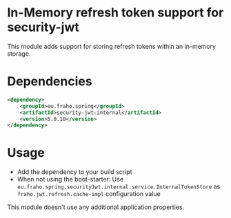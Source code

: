 # In-Memory refresh token support for security-jwt

This module adds support for storing refresh tokens within an in-memory storage.

# Dependencies
```xml
<dependency>
    <groupId>eu.fraho.spring</groupId>
    <artifactId>security-jwt-internal</artifactId>
    <version>5.0.10</version>
</dependency>
```

# Usage
* Add the dependency to your build script
* When not using the boot-starter: Use ```eu.fraho.spring.securityJwt.internal.service.InternalTokenStore``` as ```fraho.jwt.refresh.cache-impl``` configuration value

This module doesn't use any additional application properties.
